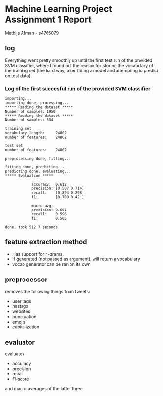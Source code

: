 # Machine Learning Project Assignment 1 Report

Mathijs Afman - s4765079

## log

Everything went pretty smoothly up until the first test run of the provided SVM
classifier, where I found out the reason for storing the vocabulary of the training
set (the hard way, after fitting a model and attempting to predict on test data).

### Log of the first succesful run of the provided SVM classifier

```
importing...
importing done, processing...
***** Reading the dataset *****
Number of samples: 1950
***** Reading the dataset *****
Number of samples: 534

training set
vocabulary length:     24802
number of features:    24802

test set
number of features:    24802

preprocessing done, fitting...

fitting done, predicting...
predicting done, evaluating...
***** Evaluation *****

            accuracy:  0.612
            precision: [0.587 0.714]
            recall:    [0.894 0.298]
            f1:        [0.709 0.42 ]

            macro avg:
            precision: 0.651
            recall:    0.596
            f1:        0.565
        
done, took 512.7 seconds
```

## feature extraction method

- Has support for n-grams.
- If generated (not passed as argument), will return a vocabulary
- vocab generator can be ran on its own

## preprocessor

removes the following things from tweets:

- user tags
- hastags
- websites
- punctuation
- emojis
- capitalization

## evaluator

evaluates

- accuracy
- precision
- recall
- f1-score

and macro averages of the latter three
